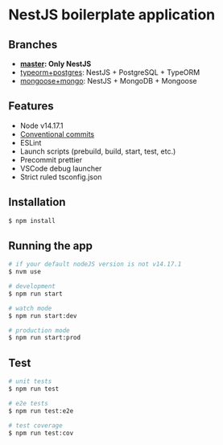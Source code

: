 # NestJS boilerplate application

## Branches
- **[master](https://github.com/i-link-pro-team/nestjs-boilerplate/tree/master): Only NestJS**
- [typeorm+postgres](https://github.com/i-link-pro-team/nestjs-boilerplate/tree/typeorm+postgres): NestJS + PostgreSQL + TypeORM
- [mongoose+mongo](https://github.com/i-link-pro-team/nestjs-boilerplate/tree/mongoose+mongo): NestJS + MongoDB + Mongoose

## Features
* Node v14.17.1
* [Conventional commits](https://www.conventionalcommits.org/en/v1.0.0-beta.3/)
* ESLint
* Launch scripts (prebuild, build, start, test, etc.)
* Precommit prettier
* VSCode debug launcher
* Strict ruled tsconfig.json

## Installation

```bash
$ npm install
```

## Running the app

```bash
# if your default nodeJS version is not v14.17.1
$ nvm use 

# development
$ npm run start

# watch mode
$ npm run start:dev

# production mode
$ npm run start:prod
```

## Test

```bash
# unit tests
$ npm run test

# e2e tests
$ npm run test:e2e

# test coverage
$ npm run test:cov
```

